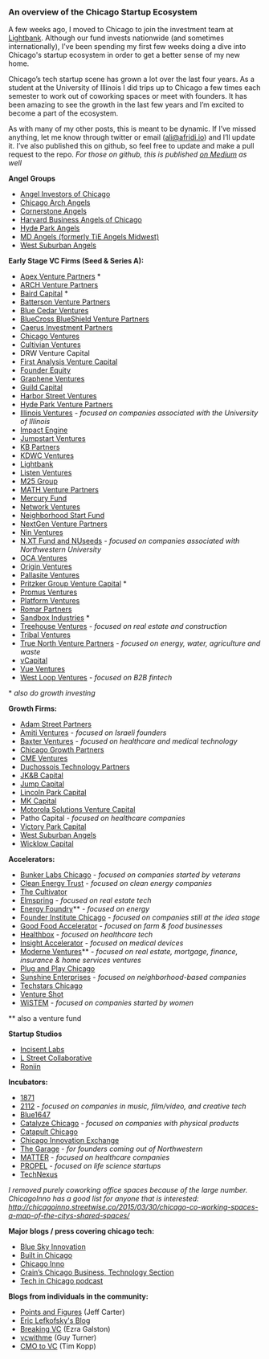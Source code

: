 ### An overview of the Chicago Startup Ecosystem

A few weeks ago, I moved to Chicago to join the investment team at [Lightbank](http://lightbank.com). Although our fund invests nationwide (and sometimes internationally), I’ve been spending my first few weeks doing a dive into Chicago's startup ecosystem in order to get a better sense of my new home.

Chicago’s tech startup scene has grown a lot over the last four years. As a student at the University of Illinois I did trips up to Chicago a few times each semester to work out of coworking spaces or meet with founders. It has been amazing to see the growth in the last few years and I’m excited to become a part of the ecosystem.

As with many of my other posts, this is meant to be dynamic. If I’ve missed anything, let me know through twitter or email (ali@afridi.io) and I’ll update it. I’ve also published this on github, so feel free to update and make a pull request to the repo. *For those on github, this is published [on Medium](https://medium.com/@AliKAfridi/an-overview-of-chicagos-tech-ecosystem-43d9fc8a7f4e#.yi8lzpt4f) as well*



**Angel Groups**

* [Angel Investors of Chicago](http://www.angelinvestorschicago.com/) 
* [Chicago Arch Angels](http://chicagoarchangels.com/)
* [Cornerstone Angels](http://www.cornerstoneangels.com/) 
* [Harvard Business Angels of Chicago](https://gust.com/organizations/harvard-business-school-angels-of-chicago) 
* [Hyde Park Angels](http://www.hydeparkangels.com/) 
* [MD Angels (formerly TiE Angels Midwest)](https://gust.com/organizations/tie-angels-midwest)
* [West Suburban Angels](http://www.westsuburbanangels.com/) 




**Early Stage VC Firms (Seed & Series A):**
* [Apex Venture Partners](http://www.apexvc.com/) *
* [ARCH Venture Partners](http://www.archventure.com/)
* [Baird Capital](http://www.bairdcapital.com/) *
* [Batterson Venture Partners](http://www.battersonvc.com/)
* [Blue Cedar Ventures](http://bluecedarventures.com/)
* [BlueCross BlueShield Venture Partners](http://bcbsvp.com/)
* [Caerus Investment Partners](http://www.caerusip.com/)
* [Chicago Ventures](http://chicagoventures.com/)
* [Cultivian Ventures](http://www.cultivian.com/)
* DRW Venture Capital
* [First Analysis Venture Capital](http://www.firstanalysis.com/) 
* [Founder Equity](http://founderequity.com/) 
* [Graphene Ventures](http://www.graphene.vc/)
* [Guild Capital](http://guildcap.com) 
* [Harbor Street Ventures](http://www.harborstreetventures.com/) 
* [Hyde Park Venture Partners](http://hydeparkvp.com/) 
* [Illinois Ventures](http://illinoisventures.com/) - _focused on companies associated with the University of Illinois_
* [Impact Engine](http://theimpactengine.com/)
* [Jumpstart Ventures](http://www.jumpstart.vc/)
* [KB Partners](http://www.kbpartners.com/)
* [KDWC Ventures](http://www.kdwcventures.com/)
* [Lightbank](http://www.lightbank.com/)
* [Listen Ventures](http://listen.co/)
* [M25 Group](http://m25group.com/)
* [MATH Venture Partners](http://www.mathventurepartners.com/) 
* [Mercury Fund](http://mercuryfund.com/)
* [Network Ventures](https://angel.co/network-ventures) 
* [Neighborhood Start Fund](http://www.start.fund/)
* [NextGen Venture Partners](https://nextgenvp.com)
* [Nin Ventures](https://nin.vc/) 
* [N.XT Fund and NUseeds](http://www.northwestern.edu/newscenter/stories/2016/04/nxt-nuseeds-entrepreneurs-funding.html) - _focused on companies associated with Northwestern University_
* [OCA Ventures](http://www.ocaventures.com/)
* [Origin Ventures](http://originventures.com/) 
* [Pallasite Ventures](http://www.pallasiteventures.com/)
* [Pritzker Group Venture Capital](http://www.pritzkergroup.com/venture-capital/) * 
* [Promus Ventures](http://www.promusventures.com/pg)
* [Platform Ventures](http://www.platformventure.com/)
* [Romar Partners](http://www.builtinchicago.org/company/romar-partners)
* [Sandbox Industries](http://sandboxindustries.com/) *
* [Treehouse Ventures](http://www.treehouse.vc/) - _focused on real estate and construction_
* [Tribal Ventures](http://www.tribalventuresllc.com/)  
* [True North Venture Partners](http://www.truenorthvp.com/) - _focused on energy, water, agriculture and waste_
* [vCapital](http://www.vcapital.com/)
* [Vue Ventures](http://www.vueventures.com/)
* [West Loop Ventures](http://www.westloopventures.com/) - _focused on B2B fintech_


\* _also do growth investing_ 



**Growth Firms:**
* [Adam Street Partners](http://www.adamsstreetpartners.com/)
* [Amiti Ventures](http://www.amiticapital.com/) - _focused on Israeli founders_
* [Baxter Ventures](http://www.baxter.com/inside-baxter/science/programs/baxter-ventures.page) - _focused on healthcare and medical technology_
* [Chicago Growth Partners](http://cgp.com/)
* [CME Ventures](http://www.cmegroup.com/cme-ventures.html)
* [Duchossois Technology Partners](http://www.dcmllc.com/)
* [JK&B Capital](http://www.jkbcapital.com/) 
* [Jump Capital](http://jumpcap.com/)
* [Lincoln Park Capital](http://www.lincolnparkcapital.com/)
* [MK Capital](http://www.mkcapital.com/)
* [Motorola Solutions Venture Capital](http://www.motorolasolutions.com/en_us/about/company-overview/ventures.html)
* Patho Capital - _focused on healthcare companies_
* [Victory Park Capital](http://www.victoryparkcapital.com/)
* [West Suburban Angels](http://www.westsuburbanangels.com/)
* [Wicklow Capital](https://www.crunchbase.com/organization/wicklow-capital#/entity)




**Accelerators:**
* [Bunker Labs Chicago](https://bunkerlabs.org/) - _focused on companies started by veterans_ 
* [Clean Energy Trust](http://cleanenergytrust.org/) - _focused on clean energy companies_
* [The Cultivator](http://www.thecultivator.com/) 
* [Elmspring](http://elmspringaccelerator.com/) - _focused on real estate tech_ 
* [Energy Foundry](http://www.energyfoundry.com/)** - _focused on energy_ 
* [Founder Institute Chicago](http://fi.co/s/chicago) - _focused on companies still at the idea stage_
* [Good Food Accelerator](http://www.goodfoodaccelerator.org/) - _focused on farm & food businesses_
* [Healthbox](http://www.healthbox.com/) - _focused on healthcare tech_
* [Insight Accelerator](http://insightpd.com/accelerator/insight-accelerator-labs/) - _focused on medical devices_
* [Moderne Ventures](http://www.moderneventures.com/)** - _focused on real estate, mortgage, finance, insurance & home services ventures_
* [Plug and Play Chicago](http://chicago.plugandplaytechcenter.com/) 
* [Sunshine Enterprises](http://sunshineenterprises.com/) - _focused on neighborhood-based companies_
* [Techstars Chicago](http://www.techstars.com/programs/chicago-program/) 
* [Venture Shot](http://ventureshot.com/) 
* [WiSTEM](http://www.1871.com/wistem/) - _focused on companies started by women_


** also a venture fund



**Startup Studios**

* [Incisent Labs](http://incisentlabs.com/) 
* [L Street Collaborative](http://www.lstreetc.com/)
* [Roniin](http://roniin.com/) 




**Incubators:**

* [1871](http://1871.com)
* [2112](http://www.2112inc.com/) - _focused on companies in music, film/video, and creative tech_
* [Blue1647](http://www.blue1647.com/) 
* [Catalyze Chicago](http://www.catalyzechicago.org/) - _focused on companies with physical products_
* [Catapult Chicago](http://www.catapultchicago.com/)
* [Chicago Innovation Exchange](https://cie.uchicago.edu/) 
* [The Garage](http://thegarage.northwestern.edu/) - _for founders coming out of Northwestern_
* [MATTER](http://matterchicago.com/) - _focused on healthcare companies_
* [PROPEL](http://ibiopropel.org/) - _focused on life science startups_
* [TechNexus](http://technexus.com/) 


*I removed purely coworking office spaces because of the large number. ChicagoInno has a good list for anyone that is interested: http://chicagoinno.streetwise.co/2015/03/30/chicago-co-working-spaces-a-map-of-the-citys-shared-spaces/* 



**Major blogs / press covering chicago tech:**

* [Blue Sky Innovation](http://www.chicagotribune.com/bluesky/technology/)
* [Built in Chicago](http://www.builtinchicago.org/) 
* [Chicago Inno](http://chicagoinno.streetwise.co/) 
* [Crain’s Chicago Business, Technology Section](http://www.chicagobusiness.com/news/technology)
* [Tech in Chicago podcast](http://www.techinchicago.co/)




**Blogs from individuals in the community:**

- [Points and Figures](http://pointsandfigures.com/) (Jeff Carter)
- [Eric Lefkofsky's Blog](http://www.lefkofsky.com/category/blog-and-news/)
- [Breaking VC](http://www.breakingvc.com/) (Ezra Galston)
- [vcwithme](https://vcwithme.co/) (Guy Turner)
- [CMO to VC](http://cmovc.com/) (Tim Kopp)
